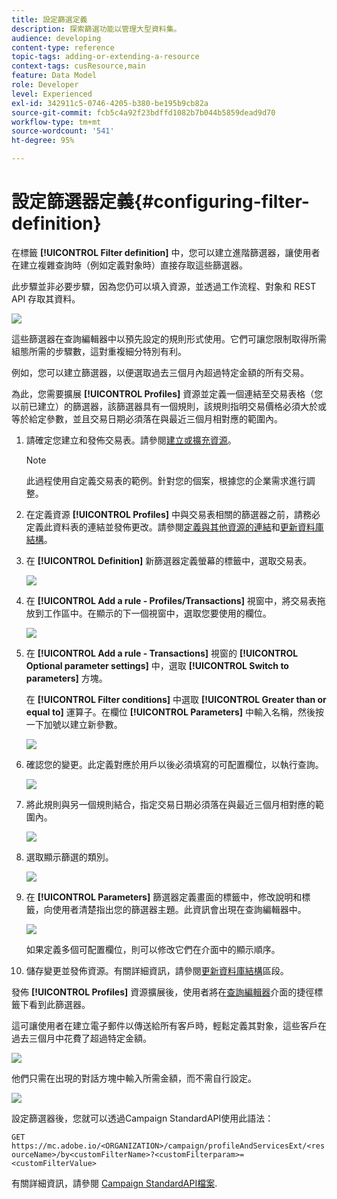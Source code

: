 ```yaml
---
title: 設定篩選定義
description: 探索篩選功能以管理大型資料集。
audience: developing
content-type: reference
topic-tags: adding-or-extending-a-resource
context-tags: cusResource,main
feature: Data Model
role: Developer
level: Experienced
exl-id: 342911c5-0746-4205-b380-be195b9cb82a
source-git-commit: fcb5c4a92f23bdffd1082b7b044b5859dead9d70
workflow-type: tm+mt
source-wordcount: '541'
ht-degree: 95%

---
```


# 設定篩選器定義{#configuring-filter-definition}

在標籤 **[!UICONTROL Filter definition]** 中，您可以建立進階篩選器，讓使用者在建立複雜查詢時（例如定義對象時）直接存取這些篩選器。

此步驟並非必要步驟，因為您仍可以填入資源，並透過工作流程、對象和 REST API 存取其資料。

![](assets/custom_resource_filter-definition.png)

這些篩選器在查詢編輯器中以預先設定的規則形式使用。它們可讓您限制取得所需組態所需的步驟數，這對重複細分特別有利。

例如，您可以建立篩選器，以便選取過去三個月內超過特定金額的所有交易。

為此，您需要擴展 **[!UICONTROL Profiles]** 資源並定義一個連結至交易表格（您以前已建立）的篩選器，該篩選器具有一個規則，該規則指明交易價格必須大於或等於給定參數，並且交易日期必須落在與最近三個月相對應的範圍內。

1. 請確定您建立和發佈交易表。請參閱[建立或擴充資源](../../developing/using/creating-or-extending-the-resource.md)。

   >[!NOTE]
   >
   >此過程使用自定義交易表的範例。針對您的個案，根據您的企業需求進行調整。

1. 在定義資源 **[!UICONTROL Profiles]** 中與交易表相關的篩選器之前，請務必定義此資料表的連結並發佈更改。請參閱[定義與其他資源的連結](../../developing/using/configuring-the-resource-s-data-structure.md#defining-links-with-other-resources)和[更新資料庫結構](../../developing/using/updating-the-database-structure.md)。
1. 在 **[!UICONTROL Definition]** 新篩選器定義螢幕的標籤中，選取交易表。

   ![](assets/custom_resource_filter-definition_example-empty.png)

1. 在 **[!UICONTROL Add a rule - Profiles/Transactions]** 視窗中，將交易表拖放到工作區中。在顯示的下一個視窗中，選取您要使用的欄位。

   ![](assets/custom_resource_filter-definition_example-field.png)

1. 在 **[!UICONTROL Add a rule - Transactions]** 視窗的 **[!UICONTROL Optional parameter settings]** 中，選取 **[!UICONTROL Switch to parameters]** 方塊。

   在 **[!UICONTROL Filter conditions]** 中選取 **[!UICONTROL Greater than or equal to]** 運算子。在欄位 **[!UICONTROL Parameters]** 中輸入名稱，然後按一下加號以建立新參數。

   ![](assets/custom_resource_filter-definition_example-parameter.png)

1. 確認您的變更。此定義對應於用戶以後必須填寫的可配置欄位，以執行查詢。

   ![](assets/custom_resource_filter-definition_ex_edit-rule.png)

1. 將此規則與另一個規則結合，指定交易日期必須落在與最近三個月相對應的範圍內。

   ![](assets/custom_resource_filter-definition_example.png)

1. 選取顯示篩選的類別。

   ![](assets/custom_resource_filter-definition_category.png)

1. 在 **[!UICONTROL Parameters]** 篩選器定義畫面的標籤中，修改說明和標籤，向使用者清楚指出您的篩選器主題。此資訊會出現在查詢編輯器中。

   ![](assets/custom_resource_filter-definition_parameters.png)

   如果定義多個可配置欄位，則可以修改它們在介面中的顯示順序。

1. 儲存變更並發佈資源。有關詳細資訊，請參閱[更新資料庫結構](../../developing/using/updating-the-database-structure.md)區段。

發佈 **[!UICONTROL Profiles]** 資源擴展後，使用者將在[查詢編輯器](../../automating/using/editing-queries.md)介面的捷徑標籤下看到此篩選器。

這可讓使用者在建立電子郵件以傳送給所有客戶時，輕鬆定義其對象，這些客戶在過去三個月中花費了超過特定金額。

![](assets/custom_resource_filter-definition_email-audience.png)

他們只需在出現的對話方塊中輸入所需金額，而不需自行設定。

![](assets/custom_resource_filter-definition_email-audience_filter.png)

設定篩選器後，您就可以透過Campaign StandardAPI使用此語法：

`GET https://mc.adobe.io/<ORGANIZATION>/campaign/profileAndServicesExt/<resourceName>/by<customFilterName>?<customFilterparam>=<customFilterValue>`

有關詳細資訊，請參閱 [Campaign StandardAPI檔案](../../api/using/filtering.md#custom-filters).
